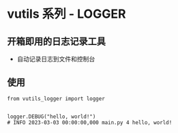 # vutils 系列 - LOGGER
## 开箱即用的日志记录工具
- 自动记录日志到文件和控制台

## 使用
```Python3
from vutils_logger import logger


logger.DEBUG("hello, world!")
# INFO 2023-03-03 00:00:00,000 main.py 4 hello, world!
```
